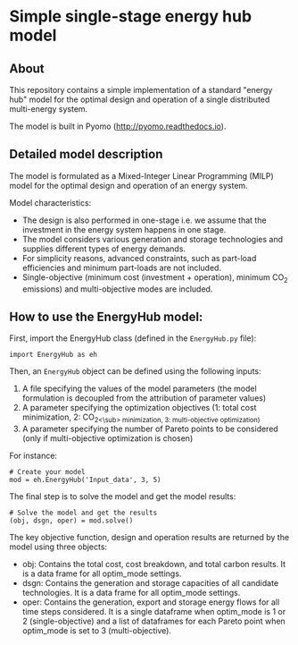 # Simple single-stage energy hub model

## About

This repository contains a simple implementation of a standard "energy hub" model for the optimal design and operation of a single distributed multi-energy system.

The model is built in Pyomo (http://pyomo.readthedocs.io).

## Detailed model description

The model is formulated as a Mixed-Integer Linear Programming (MILP) model for the optimal design and operation of an energy system.

Model characteristics:

* The design is also performed in one-stage i.e. we assume that the investment in the energy system happens in one stage.
* The model considers various generation and storage technologies and supplies different types of energy demands.
* For simplicity reasons, advanced constraints, such as part-load efficiencies and minimum part-loads are not included.
* Single-objective (minimum cost (investment + operation), minimum CO<sub>2</sub> emissions) and multi-objective modes are included.

## How to use the EnergyHub model:

First, import the EnergyHub class (defined in the `EnergyHub.py` file):
```
import EnergyHub as eh
```
Then, an `EnergyHub` object can be defined using the following inputs:

1. A file specifying the values of the model parameters (the model formulation is decoupled from the attribution of parameter values)
2. A parameter specifying the optimization objectives (1: total cost minimization, 2: CO<sub>2<\sub> minimization, 3: multi-objective optimization)
3. A parameter specifying the number of Pareto points to be considered (only if multi-objective optimization is chosen)
  
For instance:
```
# Create your model
mod = eh.EnergyHub('Input_data', 3, 5)
```
The final step is to solve the model and get the model results:
```
# Solve the model and get the results
(obj, dsgn, oper) = mod.solve()
```
The key objective function, design and operation results are returned by the model using three objects:
* obj: Contains the total cost, cost breakdown, and total carbon results. It is a data frame for all optim_mode settings.
* dsgn: Contains the generation and storage capacities of all candidate technologies. It is a data frame for all optim_mode settings.
* oper: Contains the generation, export and storage energy flows for all time steps considered. It is a single dataframe when optim_mode is 1 or 2 (single-objective) and a list of dataframes for each Pareto point when optim_mode is set to 3 (multi-objective).
